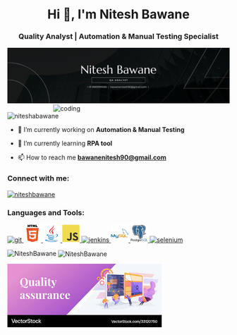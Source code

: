 <h1 align="center">Hi 👋, I'm Nitesh Bawane</h1>
<h3 align="center">Quality Analyst | Automation & Manual Testing Specialist</h3>

![logo](https://github.com/NiteshBawane/Nitesh_QA/blob/main/Black%20Minimalist%20Corporate%20Business%20Profile%20LinkedIn%20Banner.png)
<img align="right" alt="coding" width="400" src="https://media.licdn.com/dms/image/v2/C4E12AQHebe3ks-J8KA/article-cover_image-shrink_600_2000/article-cover_image-shrink_600_2000/0/1623922583225?e=2147483647&v=beta&t=m2w5Wn-v-7Ub-SSJWm29M4eex335bfDVjxTbHU5cYyc">


<p align="left"> <img src="https://komarev.com/ghpvc/?username=niteshabawane&label=Profile%20views&color=0e75b6&style=flat" alt="niteshabawane" /> </p>

- 🔭 I’m currently working on **Automation & Manual Testing**

- 🌱 I’m currently learning **RPA tool**

- 📫 How to reach me **bawanenitesh90@gmail.com**

<h3 align="left">Connect with me:</h3>
<p align="left">
<a href="https://linkedin.com/in/niteshbawane" target="blank"><img align="center" src="https://raw.githubusercontent.com/rahuldkjain/github-profile-readme-generator/master/src/images/icons/Social/linked-in-alt.svg" alt="niteshbawane" height="30" width="40" /></a>
</p>

<h3 align="left">Languages and Tools:</h3>
<p align="left"> <a href="https://git-scm.com/" target="_blank" rel="noreferrer"> <img src="https://www.vectorlogo.zone/logos/git-scm/git-scm-icon.svg" alt="git" width="40" height="40"/> </a> <a href="https://www.w3.org/html/" target="_blank" rel="noreferrer"> <img src="https://raw.githubusercontent.com/devicons/devicon/master/icons/html5/html5-original-wordmark.svg" alt="html5" width="40" height="40"/> </a> <a href="https://www.java.com" target="_blank" rel="noreferrer"> <img src="https://raw.githubusercontent.com/devicons/devicon/master/icons/java/java-original.svg" alt="java" width="40" height="40"/> </a> <a href="https://developer.mozilla.org/en-US/docs/Web/JavaScript" target="_blank" rel="noreferrer"> <img src="https://raw.githubusercontent.com/devicons/devicon/master/icons/javascript/javascript-original.svg" alt="javascript" width="40" height="40"/> </a> <a href="https://www.jenkins.io" target="_blank" rel="noreferrer"> <img src="https://www.vectorlogo.zone/logos/jenkins/jenkins-icon.svg" alt="jenkins" width="40" height="40"/> </a> <a href="https://www.mysql.com/" target="_blank" rel="noreferrer"> <img src="https://raw.githubusercontent.com/devicons/devicon/master/icons/mysql/mysql-original-wordmark.svg" alt="mysql" width="40" height="40"/> </a> <a href="https://www.postgresql.org" target="_blank" rel="noreferrer"> <img src="https://raw.githubusercontent.com/devicons/devicon/master/icons/postgresql/postgresql-original-wordmark.svg" alt="postgresql" width="40" height="40"/> </a> <a href="https://www.selenium.dev" target="_blank" rel="noreferrer"> <img src="https://raw.githubusercontent.com/detain/svg-logos/780f25886640cef088af994181646db2f6b1a3f8/svg/selenium-logo.svg" alt="selenium" width="40" height="40"/> </a> </p>

<p><img align="left" src="https://github-readme-stats.vercel.app/api/top-langs?username=NiteshBawane&show_icons=true&locale=en&layout=compact" alt="NiteshBawane" /></p>

<p>&nbsp;<img align="center" src="https://github-readme-stats.vercel.app/api?username=NiteshBawane&show_icons=true&locale=en" alt="NiteshBawane" /></p>


![logo](https://github.com/NiteshBawane/Nitesh_QA/blob/main/download.jpg)
